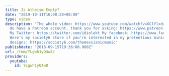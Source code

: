 ```yaml
---
title: Is Atheism Empty?
date: "2019-10-11T16:08:28+08:00"
type: video
description: 'The whole video: https://www.youtube.com/watch?v=GClYlxdzFrg Yes, I
  do have a Patreon account, thank you for asking: https://www.patreon.com/themessianicmanic
  My Twitter: https://twitter.com/idiolekt My facebook: https://www.facebook.com/themessianicmanic/
  Here’s my society6 store if you’re interested in my pretentious minimalist poster
  designs: https://society6.com/themessianicmanic'
publishdate: "2018-09-15T19:36:08.000Z"
url: /tmm/YLgwh1yQ4w8/
providers:
  youtube:
    id: YLgwh1yQ4w8
---
```

